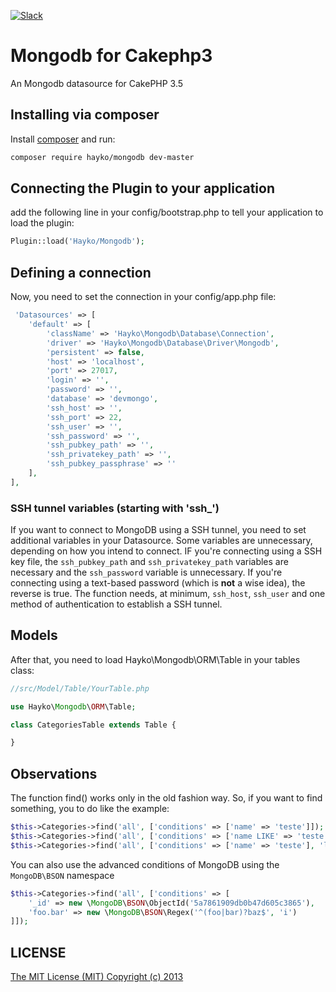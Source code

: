 [![Slack](https://img.shields.io/badge/join%20the%20conversation-on%20slack-green.svg)](https://mongodb-cakephp3.slack.com/messages/general/)

Mongodb for Cakephp3
========

An Mongodb datasource for CakePHP 3.5

## Installing via composer

Install [composer](http://getcomposer.org) and run:

```bash
composer require hayko/mongodb dev-master
```

## Connecting the Plugin to your application

add the following line in your config/bootstrap.php to tell your application to load the plugin:

```php
Plugin::load('Hayko/Mongodb');

```

## Defining a connection
Now, you need to set the connection in your config/app.php file:

```php
 'Datasources' => [
    'default' => [
        'className' => 'Hayko\Mongodb\Database\Connection',
        'driver' => 'Hayko\Mongodb\Database\Driver\Mongodb',
        'persistent' => false,
        'host' => 'localhost',
        'port' => 27017,
        'login' => '',
        'password' => '',
        'database' => 'devmongo',
        'ssh_host' => '',
        'ssh_port' => 22,
        'ssh_user' => '',
        'ssh_password' => '',
        'ssh_pubkey_path' => '',
        'ssh_privatekey_path' => '',
        'ssh_pubkey_passphrase' => ''
    ],
],
```

### SSH tunnel variables (starting with 'ssh_')
If you want to connect to MongoDB using a SSH tunnel, you need to set additional variables in your Datasource. Some variables are unnecessary, depending on how you intend to connect. IF you're connecting using a SSH key file, the ```ssh_pubkey_path``` and ```ssh_privatekey_path``` variables are necessary and the ```ssh_password``` variable is unnecessary. If you're connecting using a text-based password (which is **not** a wise idea), the reverse is true. The function needs, at minimum, ```ssh_host```, ```ssh_user``` and one method of authentication to establish a SSH tunnel.

## Models
After that, you need to load Hayko\Mongodb\ORM\Table in your tables class:

```php
//src/Model/Table/YourTable.php

use Hayko\Mongodb\ORM\Table;

class CategoriesTable extends Table {

}
```

## Observations

The function find() works only in the old fashion way.
So, if you want to find something, you to do like the example:

```php
$this->Categories->find('all', ['conditions' => ['name' => 'teste']]);
$this->Categories->find('all', ['conditions' => ['name LIKE' => 'teste']]);
$this->Categories->find('all', ['conditions' => ['name' => 'teste'], 'limit' => 3]);
```

You can also use the advanced conditions of MongoDB using the `MongoDB\BSON` namespace

```php
$this->Categories->find('all', ['conditions' => [
    '_id' => new \MongoDB\BSON\ObjectId('5a7861909db0b47d605c3865'),
    'foo.bar' => new \MongoDB\BSON\Regex('^(foo|bar)?baz$', 'i')
]]);
```

## LICENSE

[The MIT License (MIT) Copyright (c) 2013](http://opensource.org/licenses/MIT)
